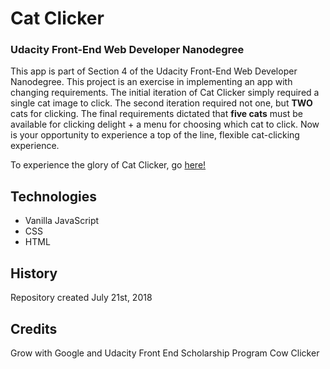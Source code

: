 # Cat Clicker
### Udacity Front-End Web Developer Nanodegree

This app is part of Section 4 of the Udacity Front-End Web Developer Nanodegree. This project is an exercise in implementing an app with changing requirements. The initial iteration of Cat Clicker simply required a single cat image to click. The second iteration required not one, but **TWO** cats for clicking. The final requirements dictated that **five cats** must be available for clicking delight + a menu for choosing which cat to click. Now is your opportunity to experience a top of the line, flexible cat-clicking experience. 

To experience the glory of Cat Clicker, go [here!](http://ec-miller.github.io/cat-clicker)

## Technologies
- Vanilla JavaScript
- CSS
- HTML

## History
Repository created July 21st, 2018

## Credits
Grow with Google and Udacity Front End Scholarship Program
Cow Clicker